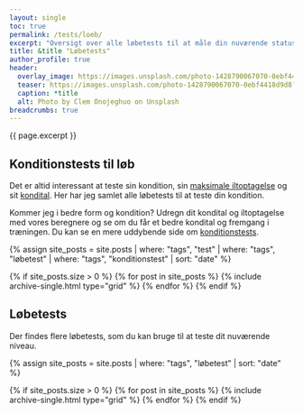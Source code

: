 ```yaml
---
layout: single
toc: true
permalink: /tests/loeb/
excerpt: "Oversigt over alle løbetests til at måle din nuværende status og fremgang."
title: &title "Løbetests"
author_profile: true
header:
  overlay_image: https://images.unsplash.com/photo-1428790067070-0ebf4418d9d8?ixid=MnwxMjA3fDB8MHxwaG90by1wYWdlfHx8fGVufDB8fHx8&ixlib=rb-1.2.1&auto=format&fit=crop&h=630&w=1200&q=10
  teaser: https://images.unsplash.com/photo-1428790067070-0ebf4418d9d8?ixid=MnwxMjA3fDB8MHxwaG90by1wYWdlfHx8fGVufDB8fHx8&ixlib=rb-1.2.1&auto=format&fit=crop&h=300&w=400&q=10
  caption: *title
  alt: Photo by Clem Onojeghuo on Unsplash
breadcrumbs: true
---
```


{{ page.excerpt }}

## Konditionstests til løb

Det er altid interessant at teste sin kondition, sin [maksimale iltoptagelse](/maksimale-iltoptagelse-vo2max/) og sit [kondital](/kondital/). Her har jeg samlet alle løbetests til at teste din kondition.

Kommer jeg i bedre form og kondition? Udregn dit kondital og iltoptagelse med vores beregnere og se om du får et bedre kondital og fremgang i træningen. Du kan se en mere uddybende side om [konditionstests](/test-kondition-konditest-kondital/).

{% assign site_posts = site.posts | where: "tags", "test" | where: "tags", "løbetest" | where: "tags", "konditionstest" | sort: "date" %}

<div class="feature__wrapper">

{% if site_posts.size > 0 %}
  {% for post in site_posts %}
    {% include archive-single.html type="grid" %}
  {% endfor %}
{% endif %}

</div>

## Løbetests

Der findes flere løbetests, som du kan bruge til at teste dit nuværende niveau.

{% assign site_posts = site.posts | where: "tags", "løbetest" | sort: "date" %}

<div class="feature__wrapper">

{% if site_posts.size > 0 %}
  {% for post in site_posts %}
    {% include archive-single.html type="grid" %}
  {% endfor %}
{% endif %}

</div>
